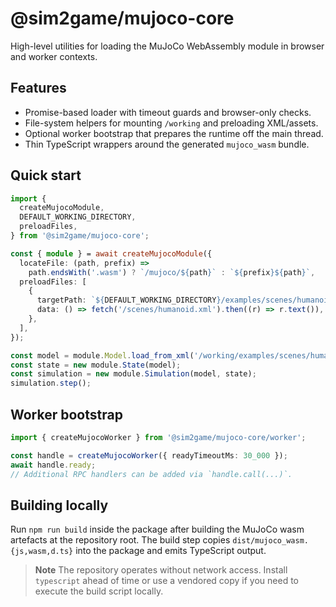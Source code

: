 # @sim2game/mujoco-core

High-level utilities for loading the MuJoCo WebAssembly module in browser and worker contexts.

## Features

- Promise-based loader with timeout guards and browser-only checks.
- File-system helpers for mounting `/working` and preloading XML/assets.
- Optional worker bootstrap that prepares the runtime off the main thread.
- Thin TypeScript wrappers around the generated `mujoco_wasm` bundle.

## Quick start

```ts
import {
  createMujocoModule,
  DEFAULT_WORKING_DIRECTORY,
  preloadFiles,
} from '@sim2game/mujoco-core';

const { module } = await createMujocoModule({
  locateFile: (path, prefix) =>
    path.endsWith('.wasm') ? `/mujoco/${path}` : `${prefix}${path}`,
  preloadFiles: [
    {
      targetPath: `${DEFAULT_WORKING_DIRECTORY}/examples/scenes/humanoid.xml`,
      data: () => fetch('/scenes/humanoid.xml').then((r) => r.text()),
    },
  ],
});

const model = module.Model.load_from_xml('/working/examples/scenes/humanoid.xml');
const state = new module.State(model);
const simulation = new module.Simulation(model, state);
simulation.step();
```

## Worker bootstrap

```ts
import { createMujocoWorker } from '@sim2game/mujoco-core/worker';

const handle = createMujocoWorker({ readyTimeoutMs: 30_000 });
await handle.ready;
// Additional RPC handlers can be added via `handle.call(...)`.
```

## Building locally

Run `npm run build` inside the package after building the MuJoCo wasm artefacts at the repository root. The build step copies `dist/mujoco_wasm.{js,wasm,d.ts}` into the package and emits TypeScript output.

> **Note**
> The repository operates without network access. Install `typescript` ahead of time or use a vendored copy if you need to execute the build script locally.
